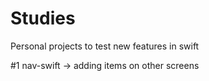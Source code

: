 # Studies
Personal projects to test new features in swift

#1 nav-swift -> adding items on other screens
